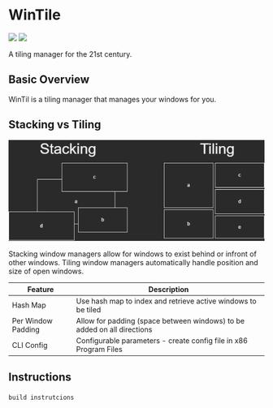 # WinTile
![](https://img.shields.io/github/license/EldestHedge/WinTile?color=green&style=flat-square) ![](https://img.shields.io/github/repo-size/EldestHedge/WinTile?color=green&style=flat-square)

A tiling manager for the 21st century.

## Basic Overview
WinTil is a tiling manager that manages your windows for you.
## Stacking vs Tiling
![h](https://github.com/EldestHedge/WinTile/blob/main/images/stacking%20tiling%20diagram.png)

Stacking window managers allow for windows to exist behind or infront of other windows.
Tiling window managers automatically handle position and size of open windows.

|Feature|Description|
|-------|--------|
|Hash Map|Use hash map to index and retrieve active windows to be tiled|
|Per Window Padding|Allow for padding (space between windows) to be added on all directions|
|CLI Config|Configurable parameters - create config file in x86 Program Files|


## Instructions
``build instrutcions``